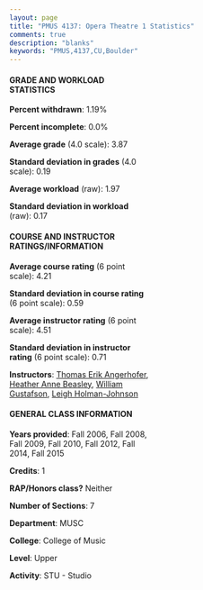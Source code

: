 ```yaml
---
layout: page
title: "PMUS 4137: Opera Theatre 1 Statistics"
comments: true
description: "blanks"
keywords: "PMUS,4137,CU,Boulder"
---
```

<head>
<script src="https://ajax.googleapis.com/ajax/libs/jquery/2.1.3/jquery.min.js"></script>
<script src="https://dl.dropboxusercontent.com/s/pc42nxpaw1ea4o9/highcharts.js?dl=0"></script>
<!-- <script src="../assets/js/highcharts.js"></script> -->
<style type="text/css">@font-face {
	font-family: "Bebas Neue";
	src: url(https://www.filehosting.org/file/details/544349/BebasNeue Regular.otf) format("opentype");
	}
	h1.Bebas { 
		font-family: "Bebas Neue", Verdana, Tahoma;
	}
</style>
</head>
<body>
	<div id="container" style="float: right; width: 45%; height: 88%; margin-left: 2.5%; margin-right: 2.5%;"></div>
	<script language="JavaScript">
		$(document).ready(function() {
		var chart = {type: 'column'};
		var title = {text: 'Grade Distribution'};
		var xAxis = {categories: ['A','B','C','D','F'],crosshair: true};
		var yAxis = {min: 0,title: {text: 'Percentage'}};
		var tooltip = {headerFormat: '<center><b><span style="font-size:20px">{point.key}</span></b></center>',
		               pointFormat: '<td style="padding:0"><b>{point.y:.1f}%</b></td>',
		               footerFormat: '</table>',shared: true,useHTML: true};
		var plotOptions = {column: {pointPadding: 0.0,borderWidth: 0}};  
		var credits = {enabled: false};var series= [{name: 'Percent',data: [88.33,10.71,0.95,0.0,0.0,]}];
		var json = {};
		json.chart = chart;
		json.title = title;
		json.tooltip = tooltip;
		json.xAxis = xAxis;
		json.yAxis = yAxis;  
		json.series = series;
		json.plotOptions = plotOptions;  
		json.credits = credits;
		$('#container').highcharts(json);
	});
	</script>
</body>
			   
#### GRADE AND WORKLOAD STATISTICS

**Percent withdrawn**: 1.19%

**Percent incomplete**: 0.0%

**Average grade** (4.0 scale): 3.87

**Standard deviation in grades** (4.0 scale): 0.19

**Average workload** (raw): 1.97

**Standard deviation in workload** (raw): 0.17

#### COURSE AND INSTRUCTOR RATINGS/INFORMATION

**Average course rating** (6 point scale): 4.21

**Standard deviation in course rating** (6 point scale): 0.59

**Average instructor rating** (6 point scale): 4.51

**Standard deviation in instructor rating** (6 point scale): 0.71

**Instructors**: <a href='../../instructors/Thomas_Erik_Angerhofer'>Thomas Erik Angerhofer</a>, <a href='../../instructors/Heather_Anne_Beasley'>Heather Anne Beasley</a>, <a href='../../instructors/William_Gustafson'>William Gustafson</a>, <a href='../../instructors/Leigh_Holman-Johnson'>Leigh Holman-Johnson</a>

#### GENERAL CLASS INFORMATION

**Years provided**: Fall 2006, Fall 2008, Fall 2009, Fall 2010, Fall 2012, Fall 2014, Fall 2015

**Credits**: 1

**RAP/Honors class?** Neither

**Number of Sections**: 7

**Department**: MUSC

**College**: College of Music

**Level**: Upper

**Activity**: STU - Studio
